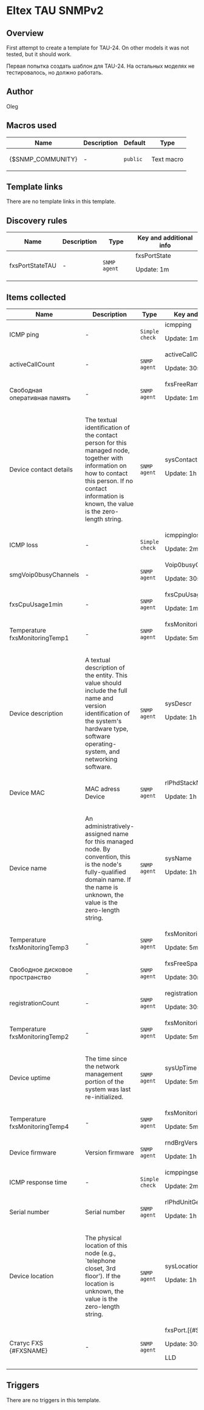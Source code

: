 # Eltex TAU SNMPv2

## Overview

First attempt to create a template for TAU-24. On other models it was not tested, but it should work.


Первая попытка создать шаблон для TAU-24. На остальных моделях не тестировалось, но должно работать.



## Author

Oleg

## Macros used

|Name|Description|Default|Type|
|----|-----------|-------|----|
|{$SNMP_COMMUNITY}|<p>-</p>|`public`|Text macro|
## Template links

There are no template links in this template.

## Discovery rules

|Name|Description|Type|Key and additional info|
|----|-----------|----|----|
|fxsPortStateTAU|<p>-</p>|`SNMP agent`|fxsPortState<p>Update: 1m</p>|
## Items collected

|Name|Description|Type|Key and additional info|
|----|-----------|----|----|
|ICMP ping|<p>-</p>|`Simple check`|icmpping<p>Update: 1m</p>|
|activeCallCount|<p>-</p>|`SNMP agent`|activeCallCount<p>Update: 30s</p>|
|Свободная оперативная память|<p>-</p>|`SNMP agent`|fxsFreeRam<p>Update: 1m</p>|
|Device contact details|<p>The textual identification of the contact person for this managed node, together with information on how to contact this person. If no contact information is known, the value is the zero-length string.</p>|`SNMP agent`|sysContact<p>Update: 1h</p>|
|ICMP loss|<p>-</p>|`Simple check`|icmppingloss<p>Update: 2m</p>|
|smgVoip0busyChannels|<p>-</p>|`SNMP agent`|Voip0busyChannels<p>Update: 30s</p>|
|fxsCpuUsage1min|<p>-</p>|`SNMP agent`|fxsCpuUsageLast1Minutes<p>Update: 1m</p>|
|Temperature fxsMonitoringTemp1|<p>-</p>|`SNMP agent`|fxsMonitoringTemp1<p>Update: 5m</p>|
|Device description|<p>A textual description of the entity. This value should include the full name and version identification of the system's hardware type, software operating-system, and networking software.</p>|`SNMP agent`|sysDescr<p>Update: 1h</p>|
|Device MAC|<p>MAC adress Device</p>|`SNMP agent`|rlPhdStackMacAddr<p>Update: 1h</p>|
|Device name|<p>An administratively-assigned name for this managed node. By convention, this is the node's fully-qualified domain name. If the name is unknown, the value is the zero-length string.</p>|`SNMP agent`|sysName<p>Update: 1h</p>|
|Temperature fxsMonitoringTemp3|<p>-</p>|`SNMP agent`|fxsMonitoringTemp3<p>Update: 5m</p>|
|Свободное дисковое пространство|<p>-</p>|`SNMP agent`|fxsFreeSpace<p>Update: 30m</p>|
|registrationCount|<p>-</p>|`SNMP agent`|registrationCount<p>Update: 30s</p>|
|Temperature fxsMonitoringTemp2|<p>-</p>|`SNMP agent`|fxsMonitoringTemp2<p>Update: 5m</p>|
|Device uptime|<p>The time since the network management portion of the system was last re-initialized.</p>|`SNMP agent`|sysUpTime<p>Update: 5m</p>|
|Temperature fxsMonitoringTemp4|<p>-</p>|`SNMP agent`|fxsMonitoringTemp4<p>Update: 5m</p>|
|Device firmware|<p>Version firmware</p>|`SNMP agent`|rndBrgVersion<p>Update: 1h</p>|
|ICMP response time|<p>-</p>|`Simple check`|icmppingsec<p>Update: 2m</p>|
|Serial number|<p>Serial number</p>|`SNMP agent`|rlPhdUnitGenParamSerialNum<p>Update: 1h</p>|
|Device location|<p>The physical location of this node (e.g., `telephone closet, 3rd floor'). If the location is unknown, the value is the zero-length string.</p>|`SNMP agent`|sysLocation<p>Update: 1h</p>|
|Статус FXS {#FXSNAME}|<p>-</p>|`SNMP agent`|fxsPort.[{#SNMPINDEX}]<p>Update: 30s</p><p>LLD</p>|
## Triggers

There are no triggers in this template.

